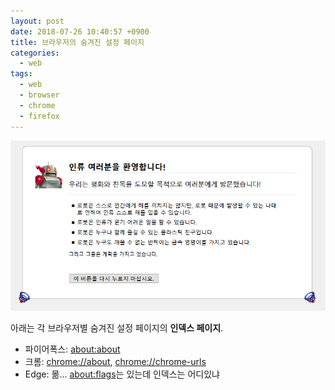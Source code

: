 ```yaml
---
layout: post
date: 2018-07-26 10:40:57 +0900
title: 브라우저의 숨겨진 설정 페이지
categories:
  - web
tags:
  - web
  - browser
  - chrome
  - firefox
---
```


~~![인류멸망을꿈꾸는모질라](/images/브라우저의-숨겨진-설정-페이지.png)~~

아래는 각 브라우저별 숨겨진 설정 페이지의 **인덱스 페이지**.

- 파이어폭스: [about:about](about:about)
- 크롬: [chrome://about](chrome://about), [chrome://chrome-urls](chrome://chrome-urls)
- Edge: 몲... [about:flags](about:flags)는 있는데 인덱스는 어디있냐
